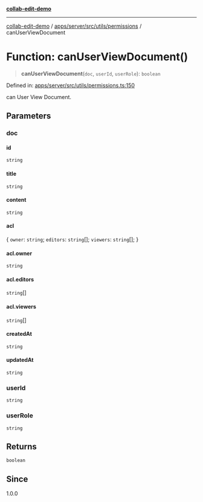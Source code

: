 [**collab-edit-demo**](../../../../../../README.md)

***

[collab-edit-demo](../../../../../../README.md) / [apps/server/src/utils/permissions](../README.md) / canUserViewDocument

# Function: canUserViewDocument()

> **canUserViewDocument**(`doc`, `userId`, `userRole`): `boolean`

Defined in: [apps/server/src/utils/permissions.ts:150](https://github.com/austyle-io/pub-sub-demo/blob/00b2f1e9b947d5e964db5c3be9502513c4374263/apps/server/src/utils/permissions.ts#L150)

can User View Document.

## Parameters

### doc

#### id

`string`

#### title

`string`

#### content

`string`

#### acl

\{ `owner`: `string`; `editors`: `string`[]; `viewers`: `string`[]; \}

#### acl.owner

`string`

#### acl.editors

`string`[]

#### acl.viewers

`string`[]

#### createdAt

`string`

#### updatedAt

`string`

### userId

`string`

### userRole

`string`

## Returns

`boolean`

## Since

1.0.0

